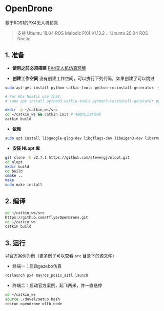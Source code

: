 # OpenDrone
基于ROS1的PX4无人机仿真
> 支持 Ubuntu 18.04 ROS Melodic PX4 v1.13.2 、Ubuntu 20.04 ROS Noetic
## 1. 准备
- **使用之前必须搭建** [PX4无人机仿真环境](https://blog.csdn.net/weixin_55944949/article/details/130895608?spm=1001.2014.3001.5501)

- **创建工作空间**
没有创建工作空间，可以执行下列代码，如果创建了可以跳过
```bash
sudo apt-get install python-catkin-tools python-rosinstall-generator -y

# For Ros Noetic use that:
# sudo apt install python3-catkin-tools python3-rosinstall-generator python3-osrf-pycommon -y
```

```bash
mkdir -p ~/catkin_ws/src
cd ~/catkin_ws && catkin init # 初始化工作空间
catkin build
```

- **依赖** 

```bash
sudo apt install libgoogle-glog-dev libgflags-dev libeigen3-dev libarmadillo-dev
```

- **安装 NLopt 库** 

```bash
git clone -b v2.7.1 https://github.com/stevengj/nlopt.git
cd nlopt
mkdir build
cd build
cmake ..
make
sudo make install
```

## 2. 编译

```bash
cd ~/catkin_ws/src
https://github.com/Tfly6/OpenDrone.git
cd ~/catkin_ws
catkin build
```
## 3. 运行
以官方案例为例（更多例子可以查看 `src` 目录下的源文件）
- 终端一：启动gazebo仿真
```bash
roslaunch px4 mavros_posix_sitl.launch
```
- 终端二：启动官方案例，起飞两米，并一直悬停
```bash
cd ~/catkin_ws
source ./devel/setup.bash
rosrun opendrone offb_node
```